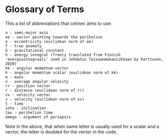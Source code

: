 # Glossary of Terms

This a list of abbreviations that celmec aims to use:

```
a - semi-major axis
ee - vector pointing towards the perihelion
e - eccentricity (euclidean norm of ee)
f - true anomaly
G - gravitational constant
h - energy integral (freely translated from Finnish 'energiaintegraali' used in Johdatus Taivaanmekaniikkaan by Karttunen, 2020)
kk - angular momentum vector
k - angular momentum scalar (euclidean norm of kk)
m - mass
n - average angular velocity
rr - position vector
r - distance (euclidean norm of rr)
vv - velocity vector
v - velocity (euclidean norm of vv)
t - time
iota - inclination
tau - perihelion time
omega - argument of periapsis
```

Note in the above, that when same letter is usually used for a scalar and a vector, the letter is doubled for the vector in the code.
